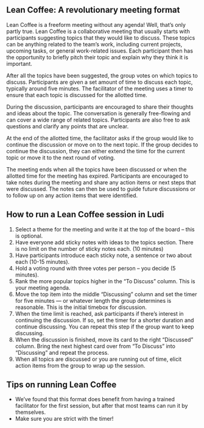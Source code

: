 ## Lean Coffee: A revolutionary meeting format

Lean Coffee is a freeform meeting without any agenda! Well, that’s only partly true. Lean Coffee is a collaborative meeting that usually starts with participants suggesting topics that they would like to discuss. These topics can be anything related to the team’s work, including current projects, upcoming tasks, or general work-related issues. Each participant then has the opportunity to briefly pitch their topic and explain why they think it is important.

After all the topics have been suggested, the group votes on which topics to discuss. Participants are given a set amount of time to discuss each topic, typically around five minutes. The facilitator of the meeting uses a timer to ensure that each topic is discussed for the allotted time.

During the discussion, participants are encouraged to share their thoughts and ideas about the topic. The conversation is generally free-flowing and can cover a wide range of related topics. Participants are also free to ask questions and clarify any points that are unclear.

At the end of the allotted time, the facilitator asks if the group would like to continue the discussion or move on to the next topic. If the group decides to continue the discussion, they can either extend the time for the current topic or move it to the next round of voting.

The meeting ends when all the topics have been discussed or when the allotted time for the meeting has expired. Participants are encouraged to take notes during the meeting and share any action items or next steps that were discussed. The notes can then be used to guide future discussions or to follow up on any action items that were identified.

## How to run a Lean Coffee session in Ludi

1.  Select a theme for the meeting and write it at the top of the board – this is optional.
2.  Have everyone add sticky notes with ideas to the topics section. There is no limit on the number of sticky notes each. (10 minutes)
3.  Have participants introduce each sticky note, a sentence or two about each (10-15 minutes).
4.  Hold a voting round with three votes per person – you decide (5 minutes).
5.  Rank the more popular topics higher in the “To Discuss” column. This is your meeting agenda.
6.  Move the top item into the middle “Discussing” column and set the timer for five minutes — or whatever length the group determines is reasonable. This is the initial timebox for discussion.
7.  When the time limit is reached, ask participants if there’s interest in continuing the discussion. If so, set the timer for a shorter duration and continue discussing. You can repeat this step if the group want to keep discussing.
8.  When the discussion is finished, move its card to the right “Discussed” column. Bring the next highest card over from “To Discuss” into “Discussing” and repeat the process.
9.  When all topics are discussed or you are running out of time, elicit action items from the group to wrap up the session.

## Tips on running Lean Coffee

- We’ve found that this format does benefit from having a trained facilitator for the first session, but after that most teams can run it by themselves.
- Make sure you are strict with the timer!
